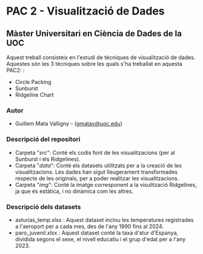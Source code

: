 # PAC 2 - Visualització de Dades
## Màster Universitari en Ciència de Dades de la UOC

Aquest treball consisteix en l'estudi de tècniques de visualització de dades. Aquestes són les 3 tècniques sobre les quals s'ha treballat en aquesta PAC2: :
- Circle Packing
- Sunburst
- Ridgeline Chart

### Autor
  * Guillem Mata Valligny - (gmatav@uoc.edu)

### Descripció del repositori

  * Carpeta "*src*": Conté els codis font de les visualitzacions (per al Sunburst i els Ridgelines).
  * Carpeta "*data*": Conté els datasets utilitzats per a la creació de les visualitzacions. Les dades han sigut lleugerament transformades respecte de les originals, per a poder realitzar les visualitzacions.
  * Carpeta "*img*": Conté la imatge corresponent a la visulització Ridgelines, ja que és estàtica, i no dinàmica com les altres.

### Descripció dels datasets
  * asturias_temp.xlsx : Aquest dataset inclou les temperatures registrades a l'aeroport per a cada mes, des de l'any 1990 fins al 2024.
  * paro_juvenil.xlsx : Aquest dataset conté la taxa d'atur d'Espanya, dividida segons el sexe, el nivell educatiu i el grup d'edat per a l'any 2023.
